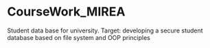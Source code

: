 # CourseWork_MIREA
Student data base for university.
Target: developing a secure student database based on file system and OOP principles
